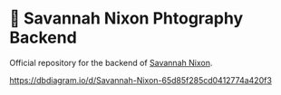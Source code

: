 # :camera_flash: Savannah Nixon Phtography Backend

Official repository for the backend of [Savannah Nixon](https://savannahnixonphotography.de).

https://dbdiagram.io/d/Savannah-Nixon-65d85f285cd0412774a420f3
